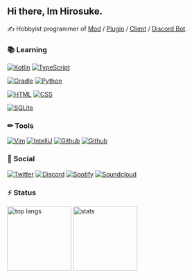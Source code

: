 ## Hi there, Im Hirosuke.  
✍ Hobbyist programmer of [Mod](https://www.curseforge.com/members/hirosukt/projects) / [Plugin](https://www.spigotmc.org/resources/authors/hirosuke.1395001/) / [Client](https://github.com/hirosukt?tab=repositories&q=hacked-client) / [Discord Bot](https://github.com/hirosukt?tab=repositories&q=discord-bot).  

### 📚 Learning
[![Kotlin](https://img.shields.io/badge/_-Kotlin-7F52FF.svg?style=for-the-badge&logo=kotlin&logoColor=white)](https://kotlinlang.org/)
[![TypeScript](https://img.shields.io/badge/_-TypeScript-3178C6.svg?style=for-the-badge&logo=typescript&logoColor=white)](https://www.typescriptlang.org/)
<!-- [![Java](https://img.shields.io/badge/_-Java-007396.svg?style=for-the-badge&logo=java&logoColor=white)](https://java.com/ja/) -->
[![Gradle](https://img.shields.io/badge/_-Gradle-02303A.svg?style=for-the-badge&logo=gradle&logoColor=white)](https://gradle.org/)
[![Python](https://img.shields.io/badge/_-Python-3776AB.svg?style=for-the-badge&logo=python&logoColor=white)](https://www.python.org/)

[![HTML](https://img.shields.io/badge/_-Html-E34F26.svg?style=for-the-badge&logo=html5&logoColor=white)](https://developer.mozilla.org/ja/docs/Web/HTML)
[![CSS](https://img.shields.io/badge/_-Css-1572B6.svg?style=for-the-badge&logo=html5&logoColor=white)](https://developer.mozilla.org/ja/docs/Web/CSS)
<!-- [![CS](https://img.shields.io/badge/_-C_Sharp-239120.svg?style=for-the-badge&logo=c-sharp&logoColor=white)](https://docs.microsoft.com/ja-jp/dotnet/csharp/) -->
[![SQLite](https://img.shields.io/badge/_-SQLite-003B57.svg?style=for-the-badge&logo=sqlite&logoColor=white)](https://www.sqlite.org/index.html)

### ✏ Tools
[![Vim](https://img.shields.io/badge/_-Vim-019733.svg?style=for-the-badge&logo=vim&logoColor=white)](https://www.vim.org/)
[![IntelliJ](https://img.shields.io/badge/_-IntelliJ_IDEA-000000.svg?style=for-the-badge&logo=intellij-idea&logoColor=white)](https://www.jetbrains.com/help/idea/2021.2/discover-intellij-idea.html)
[![Github](https://img.shields.io/badge/_-Github-181717.svg?style=for-the-badge&logo=github&logoColor=white)](https://github.com/)
[![Github](https://img.shields.io/badge/_-VSCode-007ACC.svg?style=for-the-badge&logo=visual-studio-code&logoColor=white)](https://code.visualstudio.com/)

### 🌳 Social
[![Twitter](https://img.shields.io/badge/_-Twitter-1DA1F2.svg?style=for-the-badge&logo=twitter&logoColor=white)](https://twitter.com/hirosukt)
[![Discord](https://img.shields.io/badge/_-Discord-5865F2.svg?style=for-the-badge&logo=discord&logoColor=white)](https://chihuyu.love)
[![Spotify](https://img.shields.io/badge/_-Spotify-1DB954.svg?style=for-the-badge&logo=spotify&logoColor=white)](https://open.spotify.com/user/31wg5leuznlbwyjidtx5ehr4j5cm?si=d75c36b307bf4ee2)
[![Soundcloud](https://img.shields.io/badge/_-Soundcloud-FF3300.svg?style=for-the-badge&logo=soundcloud&logoColor=white)](https://soundcloud.com/cdy25hytfrly)

### ⚡ Status
<p align=left>
  <img alt="top langs" height="148px" src="https://github-readme-stats.vercel.app/api/top-langs/?username=Hirosukt&layout=compact&title_color=fefefe&icon_color=fefefe&text_color=cfcfcf&bg_color=1a1a1a"/>
  <img alt="stats" height="148px" src="https://github-readme-stats.vercel.app/api?username=Hirosukt&count_private=true&show_icons=true&title_color=fefefe&icon_color=fefefe&text_color=cfcfcf&bg_color=1a1a1a"/>
</p>
